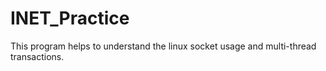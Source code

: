 # INET_Practice
This program helps to understand the linux socket usage and multi-thread transactions.

